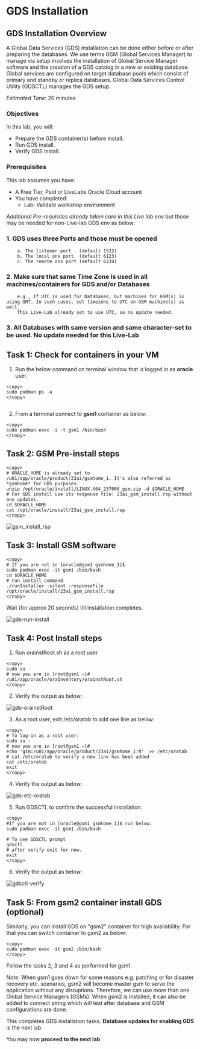 # GDS Installation


## GDS Installation Overview

A Global Data Services (GDS) installation can be done either before or after preparing the databases. We use terms GSM (Global Services Manager) to manage via setup involves the installation of Global Service Manager software and the creation of a GDS catalog in a new or existing database. Global services are configured on target database pools which consist of primary and standby or replica databases. Global Data Services Control Utility (GDSCTL) manages the GDS setup.

*Estimated Time*:  20 minutes

### Objectives

In this lab, you will:

* Prepare the GDS container(s) before install.
* Run GDS install.
* Verify GDS install.

### Prerequisites

This lab assumes you have:
* A Free Tier, Paid or LiveLabs Oracle Cloud account
* You have completed:
    * Lab: Validate workshop environment

*Additional Pre-requisites already taken care in this Live lab env* but those may be needed for non-Live-lab GDS env as below:

### 1. GDS uses three Ports and those must be opened

```nohighlighting
    a. The listener port   (default 1522)
    b. The local ons port  (default 6123)
    c. The remote ons port (default 6234)
```

### 2. Make sure that same Time Zone is used in all machines/containers for GDS and/or Databases

```nohighlighting
    e.g., If UTC is used for Databases, but machines for GSM(s) is using GMT. In such cases, set timezone to UTC on GSM machine(s) as well.
    This Live-Lab already set to use UTC, so no update needed.
```

### 3.  All Databases with same version and same character-set to be used. No update needed for this Live-Lab


## Task 1: Check for containers in your VM

1. Run the below command on terminal window that is logged in as **oracle** user.

```
<copy>
sudo podman ps -a
</copy>
```

![<podman containers>](./images/gds-podman-containers.png " ")

2. From a terminal connect to **gsm1** container as below:

```
<copy>
sudo podman exec -i -t gsm1 /bin/bash
</copy>
```

## Task 2: GSM Pre-install steps

```
<copy>
# ORACLE_HOME is already set to /u01/app/oracle/product/23ai/gsmhome_1. It's also referred as *gsmhome* for GDS purposes.
unzip /opt/oracle/install/LINUX.X64_237000_gsm.zip -d $ORACLE_HOME
# For GDS install use its response file: 23ai_gsm_install.rsp without any updates.
cd $ORACLE_HOME
cat /opt/oracle/install/23ai_gsm_install.rsp
</copy>
```

![gsm_install_rsp](./images/gsm_install_rsp.png " ")


## Task 3: Install GSM software

```
<copy>
# If you are not in [oracle@gsm1 gsmhome_1]$
sudo podman exec -it gsm1 /bin/bash
cd $ORACLE_HOME
# run install command
./runInstaller -silent -responseFile /opt/oracle/install/23ai_gsm_install.rsp
</copy>
```

Wait (for approx 20 seconds) till installation completes.

![gds-run-install](./images/gds-run-install.png " ")


## Task 4: Post Install steps

1. Run orainstRoot.sh as a root user
```
<copy>
sudo su -
# now you are in [root@gsm1 ~]#
/u01/app/oracle/oraInventory/orainstRoot.sh
</copy>
```

2. Verify the output as below:


![gds-orainstRoot](./images/gds-orainstRoot.png " ")

3. As a root user, edit /etc/oratab to add one line as below:

```
<copy>
# To log-in as a root user:
sudo su -
# now you are in [root@gsm1 ~]#
echo 'gsm:/u01/app/oracle/product/23ai/gsmhome_1:N'  >> /etc/oratab
# cat /etc/oratab to verify a new line has been added
cat /etc/oratab
exit
</copy>
```

4. Verify the output as below:

![gds-etc-oratab](./images/gds-root-oratab.png " ")

5. Run GDSCTL to confirm the successful installation.

```
<copy>
#If you are not in [oracle@gsm1 gsmhome_1]$ run below:
sudo podman exec -it gsm1 /bin/bash

# To see GDSCTL prompt
gdsctl
# after verify exit for now.
exit
</copy>
```

6. Verify the output as below:

![gdsctl-verify](./images/gdsctl-verify.png " ")


## Task 5: From gsm2 container install GDS (optional)

Similarly, you can install GDS on "gsm2" container for high availability.
For that you can switch container to gsm2 as below:

```
<copy>
sudo podman exec -it gsm2 /bin/bash
</copy>
```

Follow the tasks 2, 3 and 4 as performed for gsm1.

Note: When gsm1 goes down for some reasons e.g. patching or for disaster recovery etc. scenarios, gsm2 will become master gsm to serve the application without any disruptions. Therefore, we can use more than one Global Service Managers (GSMs).
When gsm2 is installed, it can also be added to connect string which will test after database and GSM configurations are done.

This completes GDS installation tasks.  **Database updates for enabling GDS** is the next lab.

You may now **proceed to the next lab**
